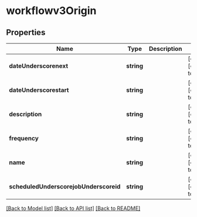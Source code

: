 # workflowv3Origin

## Properties
Name | Type | Description | Notes
------------ | ------------- | ------------- | -------------
**dateUnderscorenext** | **string** |  | [optional] [default to null]
**dateUnderscorestart** | **string** |  | [optional] [default to null]
**description** | **string** |  | [optional] [default to null]
**frequency** | **string** |  | [optional] [default to null]
**name** | **string** |  | [optional] [default to null]
**scheduledUnderscorejobUnderscoreid** | **string** |  | [optional] [default to null]

[[Back to Model list]](../README.md#documentation-for-models) [[Back to API list]](../README.md#documentation-for-api-endpoints) [[Back to README]](../README.md)


